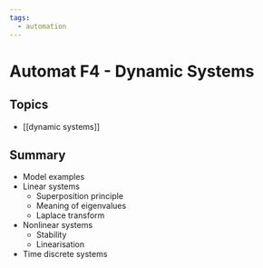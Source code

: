 ```yaml
---
tags:
  - automation
---
```

# Automat F4 - Dynamic Systems

## Topics
- [[dynamic systems]]

## Summary
- Model examples 
- Linear systems
	- Superposition principle 
	- Meaning of eigenvalues 
	- Laplace transform 
- Nonlinear systems 
	- Stability 
	- Linearisation 
- Time discrete systems